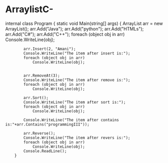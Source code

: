 # ArraylistC-
 internal class Program
    {
        static void Main(string[] args)
        {
            ArrayList arr = new ArrayList();
            arr.Add("Java");
            arr.Add("python");
            arr.Add("HTMLs");
            arr.Add("C#");
            arr.Add("C++");
            foreach (object obj in arr)
                Console.WriteLine(obj);

            arr.Insert(2, "Amani");
            Console.WriteLine("The item after insert is:");
            foreach (object obj in arr)
                Console.WriteLine(obj);


            arr.RemoveAt(3);
            Console.WriteLine("The item after remove is:");
            foreach (object obj in arr)
                Console.WriteLine(obj);

            arr.Sort();
            Console.WriteLine("The item after sort is:");
            foreach (object obj in arr)
                Console.WriteLine(obj);

            Console.WriteLine("The item after contains is:"+arr.Contains("programmingIII"));
           
            arr.Reverse();
            Console.WriteLine("The item after revers is:");
            foreach (object obj in arr)
                Console.WriteLine(obj);
            Console.ReadLine();
        }
